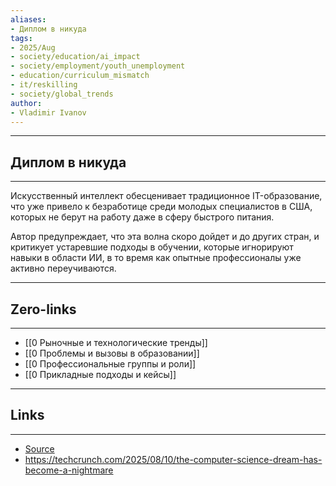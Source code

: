 ```yaml
---
aliases: 
- Диплом в никуда
tags:
- 2025/Aug
- society/education/ai_impact
- society/employment/youth_unemployment
- education/curriculum_mismatch
- it/reskilling
- society/global_trends
author:
- Vladimir Ivanov
---
```

-----
##  Диплом в никуда
-----
Искусственный интеллект обесценивает традиционное IT-образование, что уже привело к безработице среди молодых специалистов в США, которых не берут на работу даже в сферу быстрого питания. 

Автор предупреждает, что эта волна скоро дойдет и до других стран, и критикует устаревшие подходы в обучении, которые игнорируют навыки в области ИИ, в то время как опытные профессионалы уже активно переучиваются.

---
## Zero-links
---
- [[0 Рыночные и технологические тренды]]
- [[0 Проблемы и вызовы в образовании]]
- [[0 Профессиональные группы и роли]]
- [[0 Прикладные подходы и кейсы]]

---
## Links
---
- [Source](https://t.me/turboproject/1958)
- https://techcrunch.com/2025/08/10/the-computer-science-dream-has-become-a-nightmare